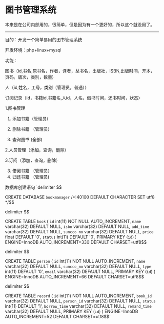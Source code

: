 图书管理系统
=======

本来是在公司内部用的，很简单，但是因为有一个更好的，所以这个就没用了。

-----

目的：开发一个简单易用的图书管理系统

开发环境：php+linux+mysql

功能：

图书（id,书名,原书名，作者，译者，丛书名，出版社，ISBN,出版时间，开本，页码，版次，类别，数量)

人（id,姓名，工号，类别（管理员，普通））

订阅记录（id，书籍id,书籍名,人id，人名，借书时间，还书时间，状态）


1.图书管理

 1. 添加书籍（管理员）
 2. 删除书籍 （管理员）

 5. 查询图书  (全部)

2.人员管理（添加，查询，删除）

3.订阅（添加，查询，删除）
 
 3. 借阅书籍 （管理员）
 4. 归还书籍 （管理员)
 
 
 数据库创建语句
 `delimiter $$

CREATE DATABASE `bookmanager` /*!40100 DEFAULT CHARACTER SET utf8 */$$

delimiter $$

CREATE TABLE `book` (
  `id` int(11) NOT NULL AUTO_INCREMENT,
  `name` varchar(32) DEFAULT NULL,
  `isbn` varchar(32) DEFAULT NULL,
  `add_time` varchar(32) DEFAULT NULL,
  `suncco_no` varchar(32) DEFAULT NULL,
  `price` float DEFAULT '0',
  `status` int(11) DEFAULT '0',
  PRIMARY KEY (`id`)
) ENGINE=InnoDB AUTO_INCREMENT=330 DEFAULT CHARSET=utf8$$

delimiter $$

CREATE TABLE `person` (
  `id` int(11) NOT NULL AUTO_INCREMENT,
  `name` varchar(32) DEFAULT NULL,
  `suncco_no` varchar(32) DEFAULT NULL,
  `type` int(11) DEFAULT '0',
  `email` varchar(32) DEFAULT NULL,
  PRIMARY KEY (`id`)
) ENGINE=InnoDB AUTO_INCREMENT=66 DEFAULT CHARSET=utf8$$

delimiter $$

CREATE TABLE `record` (
  `id` int(11) NOT NULL AUTO_INCREMENT,
  `book_id` varchar(32) DEFAULT NULL,
  `person_id` varchar(32) DEFAULT NULL,
  `status` int(11) DEFAULT '1',
  `borrow_time` varchar(32) DEFAULT NULL,
  `remand_time` varchar(32) DEFAULT NULL,
  PRIMARY KEY (`id`)
) ENGINE=InnoDB AUTO_INCREMENT=52 DEFAULT CHARSET=utf8$$`
 
 
 

